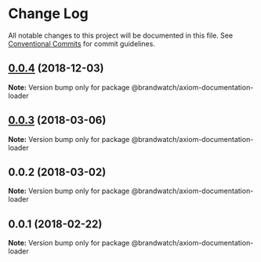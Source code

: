 # Change Log

All notable changes to this project will be documented in this file.
See [Conventional Commits](https://conventionalcommits.org) for commit guidelines.

## [0.0.4](https://github.com/larister/axiom/compare/@brandwatch/axiom-documentation-loader@0.0.3...@brandwatch/axiom-documentation-loader@0.0.4) (2018-12-03)

**Note:** Version bump only for package @brandwatch/axiom-documentation-loader





<a name="0.0.3"></a>
## [0.0.3](https://github.com/HHogg/axiom/compare/@brandwatch/axiom-documentation-loader@0.0.2...@brandwatch/axiom-documentation-loader@0.0.3) (2018-03-06)




**Note:** Version bump only for package @brandwatch/axiom-documentation-loader

<a name="0.0.2"></a>
## 0.0.2 (2018-03-02)




**Note:** Version bump only for package @brandwatch/axiom-documentation-loader

<a name="0.0.1"></a>
## 0.0.1 (2018-02-22)




**Note:** Version bump only for package @brandwatch/axiom-documentation-loader
